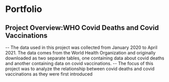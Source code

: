 # Portfolio

## Project Overview:WHO Covid Deaths and Covid Vaccinations
-- The data used in this project was collected from January 2020 to April 2021. The data comes from the World Health Organization and originally downloaded as two separate tables, one containing data about covid deaths and another containing data on covid vaccinations.
-- The focus of this project was to analyze the relationship between covid deaths and covid vaccinations as they were first introduced
